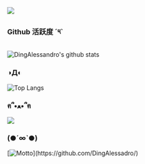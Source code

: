 <img align="top" src="https://count.getloli.com/get/@:DingAlessandro?theme=random&darkmode=0">


### Github 活跃度 ´༥`

![DingAlessandro's github stats](https://github-readme-stats.vercel.app/api?username=DingAlessandro&show_icons=true&theme=swift)

### ◑Д◐️
![Top Langs](https://github-readme-stats.vercel.app/api/top-langs/?username=DingAlessandro&langs_count=10)

### ฅ՞•ﻌ•՞ฅ
![](https://github-readme-stats.vercel.app/api/top-langs/?username=DingAlessandro&layout=compact&langs_count=10)

### (●´∞`●)
[![Motto](https://readme-typing-svg.herokuapp.com/?font=Ma+Shan+Zheng&pause=1000&align="center"&color=13F714&lines=今天你玩原神了吗o（°▽、°o）::\(center=true&size=30)](https://github.com/DingAlessadro/)
